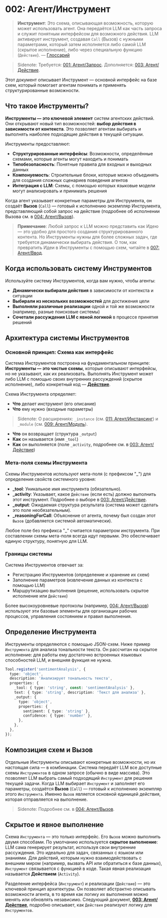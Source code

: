 # 002: Агент/Инструмент

> **Инструмент**: Это схема, описывающая возможность, которую может использовать агент. Она передаётся LLM как часть запроса и служит понятным интерфейсом для возможного действия. LLM активирует инструмент, создавая `Call` (Вызов) с нужными параметрами, который затем исполняется либо самой LLM (скрытое исполнение), либо через специальную функцию (`Действие`). — [Глоссарий](./000_glossary.md)

> Sidenote: Требуется: [001: Агент/Запрос](./001_agent_request.md). Дополняется: [003: Агент/Действие](./003_agent_activity.md).

Этот документ описывает Инструмент — основной интерфейс на базе схем, который помогает агентам понимать и применять структурированные возможности.

## Что такое Инструменты?

**Инструменты — это ключевой элемент** систем агентских действий. Они открывают новый тип возможностей: **выбор действия в зависимости от контекста**. Это позволяет агентам выбирать и выполнять наиболее подходящие действия в текущей ситуации.

Инструменты предоставляют:

- **Структурированные интерфейсы**: Возможности, определённые схемами, которые агенты могут находить и понимать
- **Типобезопасность**: Понятные правила для входных и выходных данных
- **Компонуемость**: Строительные блоки, которые можно объединять для создания сложных сценариев поведения агентов
- **Интеграция с LLM**: Схемы, с помощью которых языковые модели могут анализировать и принимать решения

Когда агент указывает конкретные параметры для Инструмента, он создаёт **Вызов** (`Call`) — готовый к исполнению экземпляр Инструмента, представляющий собой запрос на действие (подробнее об исполнении Вызова см. в [004: Агент/Вызов](./004_agent_call.md)).

> **Примечание**: Любой запрос к LLM можно представить как Идею — это удобно для простого создания структурированного контента. Но Инструменты нужны для более сложных задач, где требуется динамически выбирать действия. О том, как превратить Идеи в Инструменты с помощью схем, читайте в [007: Агент/Ввод](./007_agent_input.md).

## Когда использовать систему Инструментов

Используйте систему Инструментов, когда вам нужно, чтобы агенты:

- **Динамически выбирали действия** в зависимости от контекста и ситуации
- **Выбирали из нескольких возможностей** для достижения цели
- **Выполняли различные реализации** одной и той же возможности (например, разные поисковые системы)
- **Сочетали рассуждения LLM с явной логикой** в процессе принятия решений

## Архитектура системы Инструментов

### Основной принцип: Схема как интерфейс

Система Инструментов построена на фундаментальном принципе: **Инструменты — это чистые схемы**, которые описывают интерфейсы, но не указывают, как их реализовать. Выполнять Инструмент может либо LLM с помощью своих внутренних рассуждений (скрытое исполнение), либо конкретный код — **[Действие](./003_agent_activity.md)**.

Схема Инструмента определяет:

- **Что** делает инструмент (его описание)
- **Что** ему нужно (входные параметры)
> Sidenote: О расширениях: `_instance` (см. [011: Агент/Инстансинг](./011_agent_instancing.md)) и `_module` (см. [009: Агент/Модуль](./009_agent_module.md)).
- **Что** он возвращает (структура `_output`)
- **Как** он называется (имя `_tool`)
- **Как** он выполняется (поле `_activity`, подробнее см. в [003: Агент/Действие](./003_agent_activity.md))

### Мета-поля схемы Инструмента

Схемы Инструментов используют мета-поля (с префиксом "_") для определения свойств системного уровня:

- **_tool**: Уникальное имя инструмента (обязательно).
- **_activity**: Указывает, какое `Действие` (если есть) должно выполнить этот инструмент. Подробнее о выборе в [003: Агент/Действие](./003_agent_activity.md).
- **_output**: Ожидаемая структура результата (система может сделать это поле необязательным).
- **_reasoningForCall**: Объяснение от агента, почему был создан этот `Вызов` (добавляется системой автоматически).

Любое поле без префикса "_" считается параметром инструмента. При составлении схемы мета-поля всегда идут первыми. Это обеспечивает единую структуру, понятную для LLM.

### Границы системы

Система Инструментов отвечает за:

- Регистрацию Инструментов (определение и хранение их схем)
- Заполнение параметров (извлечение данных из контекста с помощью LLM)
- Маршрутизацию выполнения (решение, использовать скрытое исполнение или `Действие`)

Более высокоуровневые протоколы (например, [004: Агент/Вызов](./004_agent_call.md)) используют эти базовые элементы для организации рабочих процессов, управления состоянием и правил выполнения.

## Определение Инструмента

Инструменты определяются с помощью JSON-схем. Ниже пример `Инструмента` для анализа тональности текста. Он рассчитан на скрытое исполнение: для работы ему достаточно встроенных языковых способностей LLM, и внешняя функция не нужна.

```typescript
Tool.register('sentimentAnalysis', {
  type: 'object',
  description: 'Анализирует тональность текста',
  properties: {
    _tool: { type: 'string', const: 'sentimentAnalysis' },
    text: { type: 'string', description: 'Текст для анализа' },
    _output: {
      type: 'object',
      properties: {
        sentiment: { type: 'string' },
        confidence: { type: 'number' },
      },
    },
  },
});
```

## Композиция схем и Вызов

Отдельные Инструменты описывают конкретные возможности, но их настоящая сила — в комбинации. Система передаёт LLM все доступные схемы `Инструментов` в одном запросе (обычно в виде массива). Это позволяет LLM выбрать самый подходящий `Инструмент` для решения текущей задачи. Когда LLM выбирает `Инструмент` и заполняет его параметры, создаётся **Вызов** (`Call`) — готовый к исполнению экземпляр этого `Инструмента`. Именно `Вызов` является основной единицей действия, которая отправляется на выполнение.

> Sidenote: Подробнее см. в [004: Агент/Вызов](./004_agent_call.md).

## Скрытое и явное выполнение

Схема `Инструмента` — это только интерфейс. Его `Вызов` можно выполнить двумя способами. По умолчанию используется **скрытое выполнение**: LLM сама генерирует результат, используя свои внутренние рассуждения. Это идеально для задач, связанных с языком или знаниями. Для действий, которым нужно взаимодействовать с внешним миром (например, вызвать API или обратиться к базе данных), `Инструмент` связывается с функцией в коде. Такая явная реализация называется **Действием** (`Activity`).

Разделение интерфейса (`Инструмент`) и реализации (`Действие`) — это ключевой принцип архитектуры. Он позволяет абстрактно описывать возможности агента, в то время как логику их выполнения можно менять или обновлять независимо. Следующий документ, **[003: Агент/Действие](./003_agent_activity.md)**, подробно описывает, как `Действия` реализуют логику для `Инструментов`.